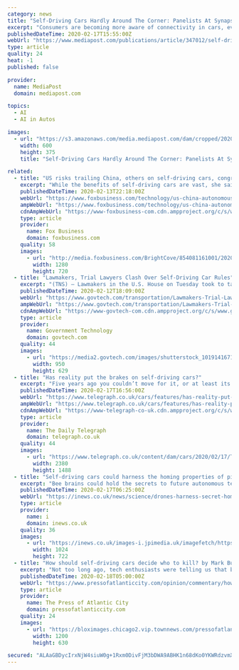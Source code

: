 ```yaml
---
category: news
title: "Self-Driving Cars Hardly Around The Corner: Panelists At Synapse Summit"
excerpt: "Consumers are becoming more aware of connectivity in cars, even if not knowledgeable about those that are self-driving. There are really two aspects of the future of vehicles: connected cars and autonomous cars, those that can drive themselves without a human behind the wheel. We had a robust discussion about this on a panel discussion I ..."
publishedDateTime: 2020-02-17T15:55:00Z
webUrl: "https://www.mediapost.com/publications/article/347012/self-driving-cars-hardly-around-the-corner-paneli.html"
type: article
quality: 24
heat: -1
published: false

provider:
  name: MediaPost
  domain: mediapost.com

topics:
  - AI
  - AI in Autos

images:
  - url: "https://s3.amazonaws.com/media.mediapost.com/dam/cropped/2020/02/13/volvoautonomous-volvoselfdriving_q5iXO4z.jpg"
    width: 600
    height: 375
    title: "Self-Driving Cars Hardly Around The Corner: Panelists At Synapse Summit"

related:
  - title: "US risks trailing China, others on self-driving cars, congresswoman warns"
    excerpt: "While the benefits of self-driving cars are vast, she said, they will be transformational in a lot of ways. CLICK HERE TO READ MORE ON FOX BUSINESS “When you think about 37,000 individuals that were killed on our roadways last year largely due to human error, you think about the movement of goods and people, all the congestion in America."
    publishedDateTime: 2020-02-13T22:18:00Z
    webUrl: "https://www.foxbusiness.com/technology/us-china-autonomous-cathy-mcmorris-rodgers"
    ampWebUrl: "https://www.foxbusiness.com/technology/us-china-autonomous-cathy-mcmorris-rodgers.amp"
    cdnAmpWebUrl: "https://www-foxbusiness-com.cdn.ampproject.org/c/s/www.foxbusiness.com/technology/us-china-autonomous-cathy-mcmorris-rodgers.amp"
    type: article
    provider:
      name: Fox Business
      domain: foxbusiness.com
    quality: 58
    images:
      - url: "http://media.foxbusiness.com/BrightCove/854081161001/202002/3442/854081161001_6132318472001_6132305520001-vs.jpg"
        width: 1280
        height: 720
  - title: "Lawmakers, Trial Lawyers Clash Over Self-Driving Car Rules"
    excerpt: "(TNS) — Lawmakers in the U.S. House on Tuesday took to task a trial lawyers' lobby group that helped kill a bill setting regulations for self-driving cars. The Washington-based American Association for Justice, which lobbies for trial lawyers who typically represent plaintiffs, had objected to a lack of concrete protections that would ensure ..."
    publishedDateTime: 2020-02-12T18:09:00Z
    webUrl: "https://www.govtech.com/transportation/Lawmakers-Trial-Lawyers-Clash-Over-Self-Driving-Car-Rules.html"
    ampWebUrl: "https://www.govtech.com/transportation/Lawmakers-Trial-Lawyers-Clash-Over-Self-Driving-Car-Rules.html?AMP"
    cdnAmpWebUrl: "https://www-govtech-com.cdn.ampproject.org/c/s/www.govtech.com/transportation/Lawmakers-Trial-Lawyers-Clash-Over-Self-Driving-Car-Rules.html?AMP"
    type: article
    provider:
      name: Government Technology
      domain: govtech.com
    quality: 44
    images:
      - url: "https://media2.govtech.com/images/shutterstock_1019141671.jpg"
        width: 950
        height: 629
  - title: "Has reality put the brakes on self-driving cars?"
    excerpt: "Five years ago you couldn’t move for it, or at least its promise. Autonomy (aka the self-driving car) was going to take over, save lives, save the planet, make cars uncrashable, put drivers out of work and change everything we knew about individual mobility. Audi staged a piloted drive in one of its large saloons; all 550 miles from Silicon ..."
    publishedDateTime: 2020-02-17T16:56:00Z
    webUrl: "https://www.telegraph.co.uk/cars/features/has-reality-put-brakes-self-driving-cars/"
    ampWebUrl: "https://www.telegraph.co.uk/cars/features/has-reality-put-brakes-self-driving-cars/amp/"
    cdnAmpWebUrl: "https://www-telegraph-co-uk.cdn.ampproject.org/c/s/www.telegraph.co.uk/cars/features/has-reality-put-brakes-self-driving-cars/amp/"
    type: article
    provider:
      name: The Daily Telegraph
      domain: telegraph.co.uk
    quality: 44
    images:
      - url: "https://www.telegraph.co.uk/content/dam/cars/2020/02/17/TELEMMGLPICT000059012609_trans_NvBQzQNjv4Bq3zRqJvTEgWWOoA_OyO2TYjp1J53GedFpkBVyM6aWTKE.jpeg"
        width: 2380
        height: 1488
  - title: "Self-driving cars could harness the homing properties of pinsized bee brains"
    excerpt: "Bee brains could hold the secrets to future autonomous technology (Photo: Yuri KADOBNOV / AFP) (Photo credit should read YURI KADOBNOV/AFP via Getty Images) Honeybee brains may only be the size of a pinhead but they can travel for five miles and still manage to find their way home. Now, scientists are looking to mimic the working of that ..."
    publishedDateTime: 2020-02-17T06:25:00Z
    webUrl: "https://inews.co.uk/news/science/drones-harness-secret-homing-properties-pinsized-bee-brains-1742554"
    type: article
    provider:
      name: i
      domain: inews.co.uk
    quality: 36
    images:
      - url: "https://inews.co.uk/images-i.jpimedia.uk/imagefetch/https://inews.co.uk/wp-content/uploads/2020/02/GettyImages-957647792.jpg"
        width: 1024
        height: 722
  - title: "How should self-driving cars decide who to kill? by Mark Buchanan"
    excerpt: "Not too long ago, tech enthusiasts were telling us that by 2020, we’d see self-driving cars hit the mainstream, with some 10 million on the roads. That turned out to be a wild overestimation. The actual number of vehicles in testing is thousands of times smaller, and they’re still driving mostly in controlled conditions. Companies have also ..."
    publishedDateTime: 2020-02-18T05:00:00Z
    webUrl: "https://www.pressofatlanticcity.com/opinion/commentary/how-should-self-driving-cars-decide-who-to-kill-by/article_6c1dbac7-3a51-5e99-bc84-8066769cbe28.html"
    type: article
    provider:
      name: The Press of Atlantic City
      domain: pressofatlanticcity.com
    quality: 24
    images:
      - url: "https://bloximages.chicago2.vip.townnews.com/pressofatlanticcity.com/content/tncms/custom/image/bae1e730-3e34-11e6-9bc5-8f83ee7a0e54.jpg"
        width: 1200
        height: 630

secured: "ALAaGBDycIrxNjW4siuW0g+1Rxm0DivFjM3bDWA9ABHK1n68dKo0YKWRdzvmXzJbr+znLved5usPIrHpkAWB702JblfJ2lpwy3av9OGsCD4dXGK8yDQy0qPr8UuEhamRKG/Fi/jTNc6UGqmEAQtP/pWlbUTixB9Vf9MVXqEOazUqkMUcE9bslC3i7BwqGB/XQsjMFab73QCuBbt2HdJRLXnL5qQ8At0xrYH3tRS9Kjk17V2siicJCYedv10lZ/0PmLLRVnsQzIe00E5YI1YM7szDjsPB8SNlum1YWLyrLU/5C0E5AvUiN9E7jjcFmuuR;/CiBxdkh/HgoBR7uPID/TQ=="
---
```



